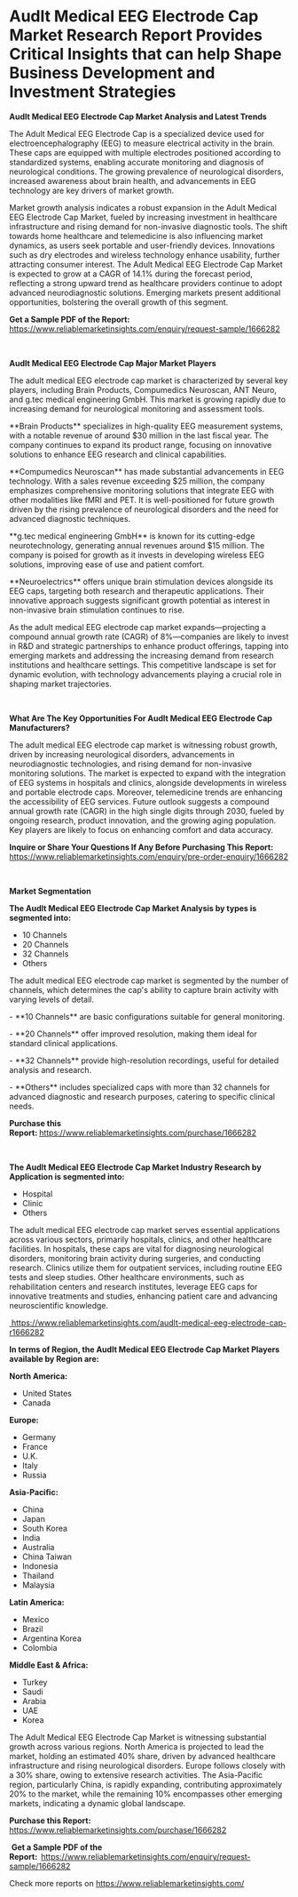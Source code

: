<p><h1>Audlt Medical EEG Electrode Cap Market Research Report Provides Critical Insights that can help Shape Business Development and Investment Strategies</h1></p><p><strong>Audlt Medical EEG Electrode Cap Market Analysis and Latest Trends</strong></p>
<p><p>The Adult Medical EEG Electrode Cap is a specialized device used for electroencephalography (EEG) to measure electrical activity in the brain. These caps are equipped with multiple electrodes positioned according to standardized systems, enabling accurate monitoring and diagnosis of neurological conditions. The growing prevalence of neurological disorders, increased awareness about brain health, and advancements in EEG technology are key drivers of market growth.</p><p>Market growth analysis indicates a robust expansion in the Adult Medical EEG Electrode Cap Market, fueled by increasing investment in healthcare infrastructure and rising demand for non-invasive diagnostic tools. The shift towards home healthcare and telemedicine is also influencing market dynamics, as users seek portable and user-friendly devices. Innovations such as dry electrodes and wireless technology enhance usability, further attracting consumer interest. The Adult Medical EEG Electrode Cap Market is expected to grow at a CAGR of 14.1% during the forecast period, reflecting a strong upward trend as healthcare providers continue to adopt advanced neurodiagnostic solutions. Emerging markets present additional opportunities, bolstering the overall growth of this segment.</p></p>
<p><strong>Get a Sample PDF of the Report:&nbsp;</strong> <a href="https://www.reliablemarketinsights.com/enquiry/request-sample/1666282?utm_campaign=2183&utm_medium=2&utm_source=Github&utm_content=ia&utm_term=04032025&utm_id=audlt-medical-eeg-electrode-cap">https://www.reliablemarketinsights.com/enquiry/request-sample/1666282</a></p>
<p>&nbsp;</p>
<p><strong>Audlt Medical EEG Electrode Cap Major Market Players</strong></p>
<p><p>The adult medical EEG electrode cap market is characterized by several key players, including Brain Products, Compumedics Neuroscan, ANT Neuro, and g.tec medical engineering GmbH. This market is growing rapidly due to increasing demand for neurological monitoring and assessment tools.</p><p>**Brain Products** specializes in high-quality EEG measurement systems, with a notable revenue of around $30 million in the last fiscal year. The company continues to expand its product range, focusing on innovative solutions to enhance EEG research and clinical capabilities.</p><p>**Compumedics Neuroscan** has made substantial advancements in EEG technology. With a sales revenue exceeding $25 million, the company emphasizes comprehensive monitoring solutions that integrate EEG with other modalities like fMRI and PET. It is well-positioned for future growth driven by the rising prevalence of neurological disorders and the need for advanced diagnostic techniques.</p><p>**g.tec medical engineering GmbH** is known for its cutting-edge neurotechnology, generating annual revenues around $15 million. The company is poised for growth as it invests in developing wireless EEG solutions, improving ease of use and patient comfort. </p><p>**Neuroelectrics** offers unique brain stimulation devices alongside its EEG caps, targeting both research and therapeutic applications. Their innovative approach suggests significant growth potential as interest in non-invasive brain stimulation continues to rise.</p><p>As the adult medical EEG electrode cap market expands—projecting a compound annual growth rate (CAGR) of 8%—companies are likely to invest in R&D and strategic partnerships to enhance product offerings, tapping into emerging markets and addressing the increasing demand from research institutions and healthcare settings. This competitive landscape is set for dynamic evolution, with technology advancements playing a crucial role in shaping market trajectories.</p></p>
<p>&nbsp;</p>
<p><strong>What Are The Key Opportunities For Audlt Medical EEG Electrode Cap Manufacturers?</strong></p>
<p><p>The adult medical EEG electrode cap market is witnessing robust growth, driven by increasing neurological disorders, advancements in neurodiagnostic technologies, and rising demand for non-invasive monitoring solutions. The market is expected to expand with the integration of EEG systems in hospitals and clinics, alongside developments in wireless and portable electrode caps. Moreover, telemedicine trends are enhancing the accessibility of EEG services. Future outlook suggests a compound annual growth rate (CAGR) in the high single digits through 2030, fueled by ongoing research, product innovation, and the growing aging population. Key players are likely to focus on enhancing comfort and data accuracy.</p></p>
<p><strong>Inquire or Share Your Questions If Any Before Purchasing This Report:</strong> <a href="https://www.reliablemarketinsights.com/enquiry/pre-order-enquiry/1666282?utm_campaign=2183&utm_medium=2&utm_source=Github&utm_content=ia&utm_term=04032025&utm_id=audlt-medical-eeg-electrode-cap">https://www.reliablemarketinsights.com/enquiry/pre-order-enquiry/1666282</a></p>
<p>&nbsp;</p>
<p><strong>Market Segmentation</strong></p>
<p><strong>The Audlt Medical EEG Electrode Cap Market Analysis by types is segmented into:</strong></p>
<p><ul><li>10 Channels</li><li>20 Channels</li><li>32 Channels</li><li>Others</li></ul></p>
<p><p>The adult medical EEG electrode cap market is segmented by the number of channels, which determines the cap's ability to capture brain activity with varying levels of detail. </p><p>- **10 Channels** are basic configurations suitable for general monitoring.</p><p>- **20 Channels** offer improved resolution, making them ideal for standard clinical applications.</p><p>- **32 Channels** provide high-resolution recordings, useful for detailed analysis and research.</p><p>- **Others** includes specialized caps with more than 32 channels for advanced diagnostic and research purposes, catering to specific clinical needs.</p></p>
<p><strong>Purchase this Report:&nbsp;</strong><a href="https://www.reliablemarketinsights.com/purchase/1666282?utm_campaign=2183&utm_medium=2&utm_source=Github&utm_content=ia&utm_term=04032025&utm_id=audlt-medical-eeg-electrode-cap">https://www.reliablemarketinsights.com/purchase/1666282</a></p>
<p>&nbsp;</p>
<p><strong>The Audlt Medical EEG Electrode Cap Market Industry Research by Application is segmented into:</strong></p>
<p><ul><li>Hospital</li><li>Clinic</li><li>Others</li></ul></p>
<p><p>The adult medical EEG electrode cap market serves essential applications across various sectors, primarily hospitals, clinics, and other healthcare facilities. In hospitals, these caps are vital for diagnosing neurological disorders, monitoring brain activity during surgeries, and conducting research. Clinics utilize them for outpatient services, including routine EEG tests and sleep studies. Other healthcare environments, such as rehabilitation centers and research institutes, leverage EEG caps for innovative treatments and studies, enhancing patient care and advancing neuroscientific knowledge.</p></p>
<p><a href="https://www.reliablemarketinsights.com/audlt-medical-eeg-electrode-cap-r1666282?utm_campaign=2183&utm_medium=2&utm_source=Github&utm_content=ia&utm_term=04032025&utm_id=audlt-medical-eeg-electrode-cap">&nbsp;https://www.reliablemarketinsights.com/audlt-medical-eeg-electrode-cap-r1666282</a></p>
<p><strong>In terms of Region, the Audlt Medical EEG Electrode Cap Market Players available by Region are:</strong></p>
<p>
    <p> <strong> North America: </strong>
        <ul>
            <li>United States</li>
            <li>Canada</li>
        </ul>
        </p> 
    <p> <strong> Europe: </strong>
        <ul>
            <li>Germany</li>
            <li>France</li>
            <li>U.K.</li>
            <li>Italy</li>
            <li>Russia</li>
        </ul>
        </p> 
    <p> <strong> Asia-Pacific: </strong>
        <ul>
            <li>China</li>
            <li>Japan</li>
            <li>South Korea</li>
            <li>India</li>
            <li>Australia</li>
            <li>China Taiwan</li>
            <li>Indonesia</li>
            <li>Thailand</li>
            <li>Malaysia</li>
        </ul>
        </p> 
    <p> <strong> Latin America: </strong>
        <ul>
            <li>Mexico</li>
            <li>Brazil</li>
            <li>Argentina Korea</li>
            <li>Colombia</li>
        </ul>
        </p> 
    <p> <strong> Middle East & Africa: </strong>
        <ul>
            <li>Turkey</li>
            <li>Saudi</li>
            <li>Arabia</li>
            <li>UAE</li>
            <li>Korea</li>
        </ul>
    </p>
    </p>
<p><p>The Adult Medical EEG Electrode Cap Market is witnessing substantial growth across various regions. North America is projected to lead the market, holding an estimated 40% share, driven by advanced healthcare infrastructure and rising neurological disorders. Europe follows closely with a 30% share, owing to extensive research activities. The Asia-Pacific region, particularly China, is rapidly expanding, contributing approximately 20% to the market, while the remaining 10% encompasses other emerging markets, indicating a dynamic global landscape.</p></p>
<p><strong>Purchase this Report: </strong><a href="https://www.reliablemarketinsights.com/purchase/1666282?utm_campaign=2183&utm_medium=2&utm_source=Github&utm_content=ia&utm_term=04032025&utm_id=audlt-medical-eeg-electrode-cap">https://www.reliablemarketinsights.com/purchase/1666282</a></p>
<p>&nbsp;<strong>Get a Sample PDF of the Report:&nbsp;&nbsp;</strong><a href="https://www.reliablemarketinsights.com/enquiry/request-sample/1666282?utm_campaign=2183&utm_medium=2&utm_source=Github&utm_content=ia&utm_term=04032025&utm_id=audlt-medical-eeg-electrode-cap">https://www.reliablemarketinsights.com/enquiry/request-sample/1666282</a></p>
<p><strong></strong></p>
<p>Check more reports on <a href="https://www.reliablemarketinsights.com/?utm_campaign=2183&utm_medium=2&utm_source=Github&utm_content=ia&utm_term=04032025&utm_id=audlt-medical-eeg-electrode-cap">https://www.reliablemarketinsights.com/</a></p>
